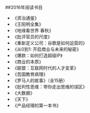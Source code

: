 ##2016年阅读书目

- 《资治通鉴》
- 《王阳明全集》
- 《地缘看世界 春秋》
- 《批评官员的尺度》
- 《重新定义公司：谷歌是如何运营的》
- 《从0到1: 开启商业与未来的秘密》
- 《爆款：如何打造超级IP》
- 《商业的本质》
- 《联盟：互联网时代的人才变革》
- 《吾国教育病理》
- 《罗马人的故事》（全15册）
- 《批判性思维：带你走出思维的误区》
- 《大数据》
- 《天下》
- 《产品经理的第一本书》

